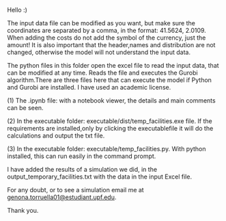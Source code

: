 Hello :) 

The input data file can be modified as you want, but make sure the coordinates are separated by a comma, in the format: 41.5624, 2.0109. When adding the costs do not add the symbol of the currency, just the amount! It is also important that the header,names and distribution are not changed, otherwise the model will not understand the input data.

The python files in this folder open the excel file to read the input data, that can be modified at any time. Reads the file and executes the Gurobi algorithm.There are three
files here that can execute the model if Python and Gurobi are installed. I have used an academic license. 

(1) The .ipynb file: with a notebook viewer, the details and main comments can be seen.

(2) In the executable folder: executable/dist/temp_facilities.exe file. If the requirements 
are installed,only by clicking the executablefile it will do the calculations and output the
txt file.

(3) In the executable folder: executable/temp_facilities.py. With python installed, this can 
run easily in the command prompt.

I have added the results of a simulation we did, in the output_temporary_facilities.txt with the data in the input Excel file.

For any doubt, or to see a simulation email me at genona.torruella01@estudiant.upf.edu.

Thank you.
